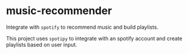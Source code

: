 # music-recommender
Integrate with `spotify` to recommend music and build playlists.

This project uses `spotipy` to integrate with an spotify account and create playlists based on user input.
